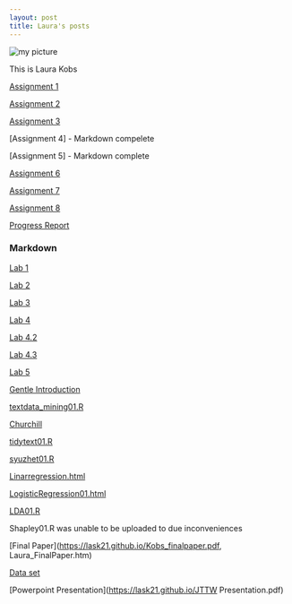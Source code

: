 ```yaml
---
layout: post
title: Laura's posts
---
```


![my picture](IMG_0515.JPG)

This is Laura Kobs

[Assignment 1](https://lask21.github.io/Assignment1.htm)

[Assignment 2](https://lask21.github.io/Assignment2.htm)

[Assignment 3](https://lask21.github.io/Assignment3.htm)

[Assignment 4] - Markdown compelete 

[Assignment 5] - Markdown complete 

[Assignment 6](https://lask21.github.io/Assignment6.htm)

[Assignment 7](https://lask21.github.io/Assignment7.htm)

[Assignment 8](https://lask21.github.io/Assignment8.htm)

[Progress Report](https://lask21.github.io/kobs_proposal.pdf,%20laura_progressreport1(3).pdf)

### Markdown

[Lab 1](https://lask21.github.io/Lab01.html)

[Lab 2](https://lask21.github.io/Lab02.html)

[Lab 3](https://lask21.github.io/Lab03.html)

[Lab 4](https://lask21.github.io/Lab04.html)

[Lab 4.2](https://lask21.github.io/Lab04.2.html)

[Lab 4.3](https://lask21.github.io/Lab04.3.html)

[Lab 5](https://lask21.github.io/Lab05.html)

[Gentle Introduction](https://lask21.github.io/GentleInto.Rmd.html)

[textdata_mining01.R](https://lask21.github.io/textdatamining01.html)

[Churchill](https://lask21.github.io/Churchill.html) 

[tidytext01.R](https://lask21.github.io/Tidytext.html)

[syuzhet01.R](https://lask21.github.io/Syuzhet.html)

[Linarregression.html](https://lask21.github.io/Linarragression.html)

[LogisticRegression01.html](https://lask21.github.io/LogisiticRegression01.R.html)

[LDA01.R](https://lask21.github.io/LDA01.Rmd.html)

Shapley01.R was unable to be uploaded to due inconveniences

[Final Paper](https://lask21.github.io/Kobs_finalpaper.pdf, Laura_FinalPaper.htm)

[Data set](https://lask21.github.io/JTTW.htm)

[Powerpoint Presentation](https://lask21.github.io/JTTW Presentation.pdf)
